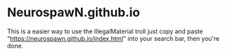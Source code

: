 # NeurospawN.github.io

This is a easier way to use the IllegalMaterial troll
just copy and paste "https://neurospawn.github.io/index.html" into your search bar, then you're done.
